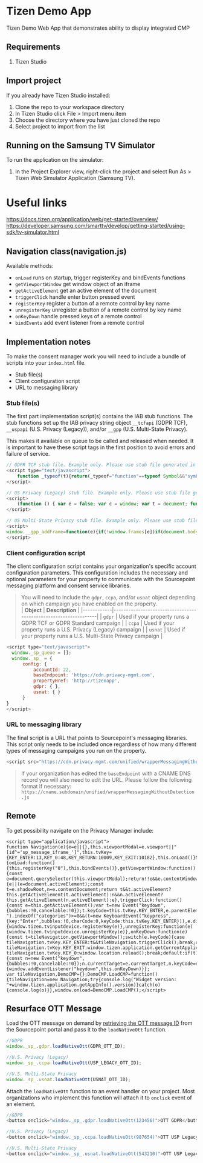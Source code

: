 # Tizen Demo App

Tizen Demo Web App that demonstrates ability to display integrated CMP

## Requirements

1. Tizen Studio

## Import project

If you already have Tizen Studio installed:

1. Clone the repo to your workspace directory
2. In Tizen Studio click File > Import menu item
3. Choose the directory where you have just cloned the repo
4. Select project to import from the list

## Running on the Samsung TV Simulator

To run the application on the simulator:

1. In the Project Explorer view, right-click the project and select Run As > Tizen Web Simulator Application (Samsung TV).

# Useful links

https://docs.tizen.org/application/web/get-started/overview/
https://developer.samsung.com/smarttv/develop/getting-started/using-sdk/tv-simulator.html

## Navigation class(navigation.js)

Available methods:

- `onLoad` runs on startup, trigger registerKey and bindEvents functions
- `getViewportWindow` get window object of an iframe
- `getActiveElement` get an active element of the document
- `triggerClick` handle enter button pressed event
- `registerKey` register a button of a remote control by key name
- `unregisterKey` unregister a button of a remote control by key name
- `onKeyDown` handle pressed keys of a remote control
- `bindEvents` add event listener from a remote control

## Implementation notes

To make the consent manager work you will need to include a bundle of scripts into your `index.html` file.

- Stub file(s)
- Client configuration script
- URL to messaging library

### Stub file(s)

The first part implementation script(s) contains the IAB stub functions. The stub functions set up the IAB privacy string object `__tcfapi` (GDPR TCF), `__uspapi` (U.S. Privacy (Legacy)), and/or `__gpp` (U.S. Multi-State Privacy).

This makes it available on queue to be called and released when needed. It is important to have these script tags in the first position to avoid errors and failure of service.

```javascript
// GDPR TCF stub file. Example only. Please use stub file generated in Sourcepoint portal as it may have changed.
<script type="text/javascript">
    function _typeof(t){return(_typeof="function"==typeof Symbol&&"symbol"==typeof Symbol.iterator?function(t){return typeof t}:function(t){return t&&"function"==typeof Symbol&&t.constructor===Symbol&&t!==Symbol.prototype?"symbol":typeof t})(t)}!function(){for(var t,e,o=[],n=window,r=n;r;){try{if(r.frames.__tcfapiLocator){t=r;break}}catch(t){}if(r===n.top)break;r=n.parent}t||(function t(){var e=n.document,o=!!n.frames.__tcfapiLocator;if(!o)if(e.body){var r=e.createElement("iframe");r.style.cssText="display:none",r.name="__tcfapiLocator",e.body.appendChild(r)}else setTimeout(t,5);return!o}(),n.__tcfapi=function(){for(var t=arguments.length,n=new Array(t),r=0;r<t;r++)n[r]=arguments[r];if(!n.length)return o;"setGdprApplies"===n[0]?n.length>3&&2===parseInt(n[1],10)&&"boolean"==typeof n[3]&&(e=n[3],"function"==typeof n[2]&&n[2]("set",!0)):"ping"===n[0]?"function"==typeof n[2]&&n[2]({gdprApplies:e,cmpLoaded:!1,cmpStatus:"stub"}):o.push(n)},n.addEventListener("message",(function(t){var e="string"==typeof t.data,o={};if(e)try{o=JSON.parse(t.data)}catch(t){}else o=t.data;var n="object"===_typeof(o)?o.__tcfapiCall:null;n&&window.__tcfapi(n.command,n.version,(function(o,r){var a={__tcfapiReturn:{returnValue:o,success:r,callId:n.callId}};t&&t.source&&t.source.postMessage&&t.source.postMessage(e?JSON.stringify(a):a,"*")}),n.parameter)}),!1))}();
</script>
```

```javascript
// US Privacy (Legacy) stub file. Example only. Please use stub file generated in Sourcepoint portal as it may have changed.
<script>
    (function () { var e = false; var c = window; var t = document; function r() { if (!c.frames["__uspapiLocator"]) { if (t.body) { var a = t.body; var e = t.createElement("iframe"); e.style.cssText = "display:none"; e.name = "__uspapiLocator"; a.appendChild(e) } else { setTimeout(r, 5) } } } r(); function p() { var a = arguments; __uspapi.a = __uspapi.a || []; if (!a.length) { return __uspapi.a } else if (a[0] === "ping") { a[2]({ gdprAppliesGlobally: e, cmpLoaded: false }, true) } else { __uspapi.a.push([].slice.apply(a)) } } function l(t) { var r = typeof t.data === "string"; try { var a = r ? JSON.parse(t.data) : t.data; if (a.__cmpCall) { var n = a.__cmpCall; c.__uspapi(n.command, n.parameter, function (a, e) { var c = { __cmpReturn: { returnValue: a, success: e, callId: n.callId } }; t.source.postMessage(r ? JSON.stringify(c) : c, "*") }) } } catch (a) { } } if (typeof __uspapi !== "function") { c.__uspapi = p; __uspapi.msgHandler = l; c.addEventListener("message", l, false) } })();
</script>
```

```javascript
// US Multi-State Privacy stub file. Example only. Please use stub file generated in Sourcepoint portal as it may have changed.
<script>
window.__gpp_addFrame=function(e){if(!window.frames[e])if(document.body){var t=document.createElement("iframe");t.style.cssText="display:none",t.name=e,document.body.appendChild(t)}else window.setTimeout(window.__gpp_addFrame,10,e)},window.__gpp_stub=function(){var e=arguments;if(__gpp.queue=__gpp.queue||[],__gpp.events=__gpp.events||[],!e.length||1==e.length&&"queue"==e[0])return __gpp.queue;if(1==e.length&&"events"==e[0])return __gpp.events;var t=e[0],p=e.length>1?e[1]:null,s=e.length>2?e[2]:null;if("ping"===t)p({gppVersion:"1.1",cmpStatus:"stub",cmpDisplayStatus:"hidden",signalStatus:"not ready",supportedAPIs:["2:tcfeuv2","5:tcfcav1","6:uspv1","7:usnatv1","8:uscav1","9:usvav1","10:uscov1","11:usutv1","12:usctv1"],cmpId:0,sectionList:[],applicableSections:[],gppString:"",parsedSections:{}},!0);else if("addEventListener"===t){"lastId"in __gpp||(__gpp.lastId=0),__gpp.lastId++;var n=__gpp.lastId;__gpp.events.push({id:n,callback:p,parameter:s}),p({eventName:"listenerRegistered",listenerId:n,data:!0,pingData:{gppVersion:"1.1",cmpStatus:"stub",cmpDisplayStatus:"hidden",signalStatus:"not ready",supportedAPIs:["2:tcfeuv2","5:tcfcav1","6:uspv1","7:usnatv1","8:uscav1","9:usvav1","10:uscov1","11:usutv1","12:usctv1"],cmpId:0,sectionList:[],applicableSections:[],gppString:"",parsedSections:{}}},!0)}else if("removeEventListener"===t){for(var a=!1,i=0;i<__gpp.events.length;i++)if(__gpp.events[i].id==s){__gpp.events.splice(i,1),a=!0;break}p({eventName:"listenerRemoved",listenerId:s,data:a,pingData:{gppVersion:"1.1",cmpStatus:"stub",cmpDisplayStatus:"hidden",signalStatus:"not ready",supportedAPIs:["2:tcfeuv2","5:tcfcav1","6:uspv1","7:usnatv1","8:uscav1","9:usvav1","10:uscov1","11:usutv1","12:usctv1"],cmpId:0,sectionList:[],applicableSections:[],gppString:"",parsedSections:{}}},!0)}else"hasSection"===t?p(!1,!0):"getSection"===t||"getField"===t?p(null,!0):__gpp.queue.push([].slice.apply(e))},window.__gpp_msghandler=function(e){var t="string"==typeof e.data;try{var p=t?JSON.parse(e.data):e.data}catch(e){p=null}if("object"==typeof p&&null!==p&&"__gppCall"in p){var s=p.__gppCall;window.__gpp(s.command,(function(p,n){var a={__gppReturn:{returnValue:p,success:n,callId:s.callId}};e.source.postMessage(t?JSON.stringify(a):a,"*")}),"parameter"in s?s.parameter:null,"version"in s?s.version:"1.1")}},"__gpp"in window&&"function"==typeof window.__gpp||(window.__gpp=window.__gpp_stub,window.addEventListener("message",window.__gpp_msghandler,!1),window.__gpp_addFrame("__gppLocator"));
</script>
```

### Client configuration script

The client configuration script contains your organization's specific account configuration parameters. This configuration includes the necessary and optional parameters for your property to communicate with the Sourcepoint messaging platform and consent service libraries.

> You will need to include the `gdpr`, `ccpa`, and/or `usnat` object depending on which campaign you have enabled on the property.<br>
> | **Object** | **Description** |
> |------------|-----------------------------------------------------------------|
> | `gdpr` | Used if your property runs a GDPR TCF or GDPR Standard campaign |
> | `ccpa` | Used if your property runs a U.S. Privacy (Legacy) campaign |
> | `usnat` | Used if your property runs a U.S. Multi-State Privacy campaign |

```javascript
<script type="text/javascript">
  window._sp_queue = [];
  window._sp_ = {
      config: {
          accountId: 22,
          baseEndpoint: 'https://cdn.privacy-mgmt.com',
          propertyHref: 'http://tizenapp',
          gdpr: { },
          usnat: { }
      }
}
</script>
```

### URL to messaging library

The final script is a URL that points to Sourcepoint's messaging libraries. This script only needs to be included once regardless of how many different types of messaging campaigns you run on the property.

```javascript
<script src="https://cdn.privacy-mgmt.com/unified/wrapperMessagingWithoutDetection.js"></script>
```

> If your organization has edited the `baseEndpoint` with a CNAME DNS record you will also need to edit the URL. Please follow the following format if necessary: `https://cname.subdomain/unified/wrapperMessagingWithoutDetection.js`

## Remote

To get possibility navigate on the Privacy Manager include:

```
<script type="application/javascript">
function Navigation(e){e=e||{},this.viewportModal=e.viewport||"[id^='sp_message_iframe_']",this.tvKey={KEY_ENTER:13,KEY_0:48,KEY_RETURN:10009,KEY_EXIT:10182},this.onLoad()}Navigation.prototype={onLoad:function(){this.registerKey("0"),this.bindEvents()},getViewportWindow:function(){const e=document.querySelector(this.viewportModal);return!!e&&e.contentWindow},getActiveElement:function(e){e||(e=document.activeElement);const t=e.shadowRoot,n=e.contentDocument;return t&&t.activeElement?this.getActiveElement(t.activeElement):n&&n.activeElement?this.getActiveElement(n.activeElement):e},triggerClick:function(){const e=this.getActiveElement();var t=new Event("keydown",{bubbles:!0,cancelable:!0});t.keyCode=this.tvKey.KEY_ENTER,e.parentElement.className.split(" ").indexOf("categories")>=0&&(t=new KeyboardEvent("keypress",{key:"Enter",bubbles:!0,charCode:0,keyCode:this.tvKey.KEY_ENTER})),e.dispatchEvent(t)},registerKey:function(e){window.tizen.tvinputdevice.registerKey(e)},unregisterKey:function(e){window.tizen.tvinputdevice.unregisterKey(e)},onKeyDown:function(e){const t=tileNavigation.getViewportWindow();switch(e.keyCode){case tileNavigation.tvKey.KEY_ENTER:t&&tileNavigation.triggerClick();break;case tileNavigation.tvKey.KEY_EXIT:window.tizen.application.getCurrentApplication().exit();break;case tileNavigation.tvKey.KEY_0:window.location.reload();break;default:if(t){const n=new Event("keydown",{bubbles:!0,cancelable:!0});n.currentTarget=e.currentTarget,n.keyCode=e.keyCode,t.dispatchEvent(n)}}},bindEvents:function(){window.addEventListener("keydown",this.onKeyDown)}};
var tileNavigation,DemoCMP={};DemoCMP.LoadCMP=function(){tileNavigation=new Navigation;try{console.log("Widget version: "+window.tizen.application.getAppInfo().version)}catch(o){console.log(o)}},window.onload=DemoCMP.LoadCMP();</script>
```

## Resurface OTT Message

Load the OTT message on demand by [retrieving the OTT message ID](https://docs.sourcepoint.com/hc/en-us/articles/20806618675603-Resurface-OTT-message) from the Sourcepoint portal and pass it to the `loadNativeOtt` function.

```javascript
//GDPR
window._sp_.gdpr.loadNativeOtt(GDPR_OTT_ID);

//U.S. Privacy (Legacy)
window._sp_.ccpa.loadNativeOtt(USP_LEGACY_OTT_ID);

//U.S. Multi-State Privacy
window._sp_.usnat.loadNativeOtt(USNAT_OTT_ID);
```

Attach the `loadNativeOtt` function to an event handler on your project. Most organizations who implement this function will attach it to `onclick` event of an element.

```javascript
//GDPR
<button onclick="window._sp_.gdpr.loadNativeOtt(123456)">OTT GDPR</button>

//U.S. Privacy (Legacy)
<button onclick="window._sp_.ccpa.loadNativeOtt(987654)">OTT USP Legacy</button>

//U.S. Multi-State Privacy
<button onclick="window._sp_.usnat.loadNativeOtt(543210)">OTT USP Legacy</button>
```
